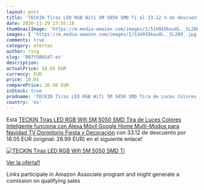 ```yaml
---
layout: post
title: 'TECKIN Tiras LED RGB Wifi 5M 5050 SMD Ti al 33.12 % de descuento'
date: 2020-11-29 17:55:18
thumbnailImage: 'https://m.media-amazon.com/images/I/51H9IOkouOL._SL200_.jpg'
images: [ 'https://m.media-amazon.com/images/I/51H9IOkouOL._SL200_.jpg' ]
comments: true
category: ofertas
author: ring
slug: 'B07YSB6G4T-es'
description:
actualPrice: 18.05 EUR
currency: EUR
price: 18.05
comparePrice: 26.99 EUR
inStock: true
prodname: 'TECKIN Tiras LED RGB Wifi 5M 5050 SMD Tira de Luces Colores Inteligente funciona con Alexa Móvil Google Home Multi-Modos para Navidad TV Dormitorio Fiesta y Decoración'
country: 'es'
---
```


Está [TECKIN Tiras LED RGB Wifi 5M 5050 SMD Tira de Luces Colores Inteligente funciona con Alexa Móvil Google Home Multi-Modos para Navidad TV Dormitorio Fiesta y Decoración](https://www.amazon.es/dp/B07YSB6G4T/?tag=tolees-21) con 33.12 de descuento por 18.05 EUR (original: 26.99 EUR) en el siguiente enlace!

[![TECKIN Tiras LED RGB Wifi 5M 5050 SMD Ti](https://m.media-amazon.com/images/I/51H9IOkouOL._SL200_.jpg)](https://www.amazon.es/dp/B07YSB6G4T/?tag=tolees-21)

[Ver la oferta!!](https://www.amazon.es/dp/B07YSB6G4T/?tag=tolees-21)

Links participate in Amazon Associate program and might generate a comission on qualifying sales


